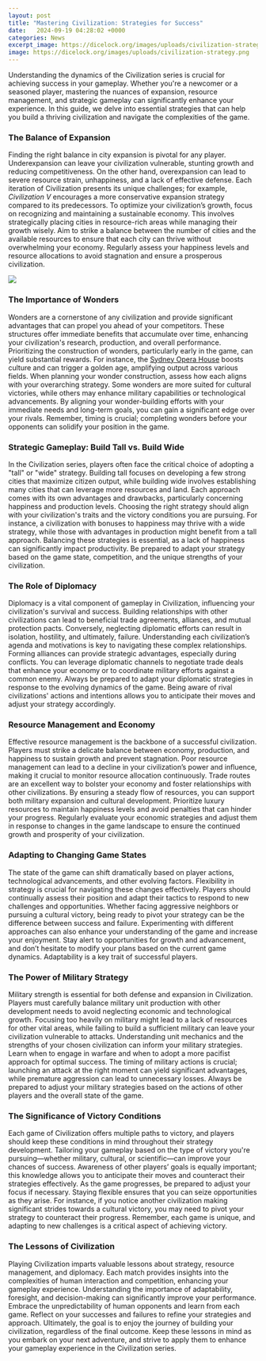 ```yaml
---
layout: post
title: "Mastering Civilization: Strategies for Success"
date:   2024-09-19 04:28:02 +0000
categories: News
excerpt_image: https://dicelock.org/images/uploads/civilization-strategy.png
image: https://dicelock.org/images/uploads/civilization-strategy.png
---
```


Understanding the dynamics of the Civilization series is crucial for achieving success in your gameplay. Whether you're a newcomer or a seasoned player, mastering the nuances of expansion, resource management, and strategic gameplay can significantly enhance your experience. In this guide, we delve into essential strategies that can help you build a thriving civilization and navigate the complexities of the game.
### The Balance of Expansion
Finding the right balance in city expansion is pivotal for any player. Underexpansion can leave your civilization vulnerable, stunting growth and reducing competitiveness. On the other hand, overexpansion can lead to severe resource strain, unhappiness, and a lack of effective defense. Each iteration of Civilization presents its unique challenges; for example, *Civilization V* encourages a more conservative expansion strategy compared to its predecessors.
To optimize your civilization’s growth, focus on recognizing and maintaining a sustainable economy. This involves strategically placing cities in resource-rich areas while managing their growth wisely. Aim to strike a balance between the number of cities and the available resources to ensure that each city can thrive without overwhelming your economy. Regularly assess your happiness levels and resource allocations to avoid stagnation and ensure a prosperous civilization.

![](https://dicelock.org/images/uploads/civilization-strategy.png)
### The Importance of Wonders
Wonders are a cornerstone of any civilization and provide significant advantages that can propel you ahead of your competitors. These structures offer immediate benefits that accumulate over time, enhancing your civilization's research, production, and overall performance. Prioritizing the construction of wonders, particularly early in the game, can yield substantial rewards. For instance, the [Sydney Opera House](https://fr.edu.vn/en/Sydney_Opera_House) boosts culture and can trigger a golden age, amplifying output across various fields.
When planning your wonder construction, assess how each aligns with your overarching strategy. Some wonders are more suited for cultural victories, while others may enhance military capabilities or technological advancements. By aligning your wonder-building efforts with your immediate needs and long-term goals, you can gain a significant edge over your rivals. Remember, timing is crucial; completing wonders before your opponents can solidify your position in the game.
### Strategic Gameplay: Build Tall vs. Build Wide
In the Civilization series, players often face the critical choice of adopting a "tall" or "wide" strategy. Building tall focuses on developing a few strong cities that maximize citizen output, while building wide involves establishing many cities that can leverage more resources and land. Each approach comes with its own advantages and drawbacks, particularly concerning happiness and production levels.
Choosing the right strategy should align with your civilization's traits and the victory conditions you are pursuing. For instance, a civilization with bonuses to happiness may thrive with a wide strategy, while those with advantages in production might benefit from a tall approach. Balancing these strategies is essential, as a lack of happiness can significantly impact productivity. Be prepared to adapt your strategy based on the game state, competition, and the unique strengths of your civilization. 
### The Role of Diplomacy
Diplomacy is a vital component of gameplay in Civilization, influencing your civilization's survival and success. Building relationships with other civilizations can lead to beneficial trade agreements, alliances, and mutual protection pacts. Conversely, neglecting diplomatic efforts can result in isolation, hostility, and ultimately, failure. Understanding each civilization’s agenda and motivations is key to navigating these complex relationships.
Forming alliances can provide strategic advantages, especially during conflicts. You can leverage diplomatic channels to negotiate trade deals that enhance your economy or to coordinate military efforts against a common enemy. Always be prepared to adapt your diplomatic strategies in response to the evolving dynamics of the game. Being aware of rival civilizations' actions and intentions allows you to anticipate their moves and adjust your strategy accordingly. 
### Resource Management and Economy
Effective resource management is the backbone of a successful civilization. Players must strike a delicate balance between economy, production, and happiness to sustain growth and prevent stagnation. Poor resource management can lead to a decline in your civilization’s power and influence, making it crucial to monitor resource allocation continuously.
Trade routes are an excellent way to bolster your economy and foster relationships with other civilizations. By ensuring a steady flow of resources, you can support both military expansion and cultural development. Prioritize luxury resources to maintain happiness levels and avoid penalties that can hinder your progress. Regularly evaluate your economic strategies and adjust them in response to changes in the game landscape to ensure the continued growth and prosperity of your civilization.
### Adapting to Changing Game States
The state of the game can shift dramatically based on player actions, technological advancements, and other evolving factors. Flexibility in strategy is crucial for navigating these changes effectively. Players should continually assess their position and adapt their tactics to respond to new challenges and opportunities.
Whether facing aggressive neighbors or pursuing a cultural victory, being ready to pivot your strategy can be the difference between success and failure. Experimenting with different approaches can also enhance your understanding of the game and increase your enjoyment. Stay alert to opportunities for growth and advancement, and don’t hesitate to modify your plans based on the current game dynamics. Adaptability is a key trait of successful players.
### The Power of Military Strategy
Military strength is essential for both defense and expansion in Civilization. Players must carefully balance military unit production with other development needs to avoid neglecting economic and technological growth. Focusing too heavily on military might lead to a lack of resources for other vital areas, while failing to build a sufficient military can leave your civilization vulnerable to attacks.
Understanding unit mechanics and the strengths of your chosen civilization can inform your military strategies. Learn when to engage in warfare and when to adopt a more pacifist approach for optimal success. The timing of military actions is crucial; launching an attack at the right moment can yield significant advantages, while premature aggression can lead to unnecessary losses. Always be prepared to adjust your military strategies based on the actions of other players and the overall state of the game.
### The Significance of Victory Conditions
Each game of Civilization offers multiple paths to victory, and players should keep these conditions in mind throughout their strategy development. Tailoring your gameplay based on the type of victory you're pursuing—whether military, cultural, or scientific—can improve your chances of success. Awareness of other players’ goals is equally important; this knowledge allows you to anticipate their moves and counteract their strategies effectively.
As the game progresses, be prepared to adjust your focus if necessary. Staying flexible ensures that you can seize opportunities as they arise. For instance, if you notice another civilization making significant strides towards a cultural victory, you may need to pivot your strategy to counteract their progress. Remember, each game is unique, and adapting to new challenges is a critical aspect of achieving victory.
### The Lessons of Civilization
Playing Civilization imparts valuable lessons about strategy, resource management, and diplomacy. Each match provides insights into the complexities of human interaction and competition, enhancing your gameplay experience. Understanding the importance of adaptability, foresight, and decision-making can significantly improve your performance.
Embrace the unpredictability of human opponents and learn from each game. Reflect on your successes and failures to refine your strategies and approach. Ultimately, the goal is to enjoy the journey of building your civilization, regardless of the final outcome. Keep these lessons in mind as you embark on your next adventure, and strive to apply them to enhance your gameplay experience in the Civilization series.